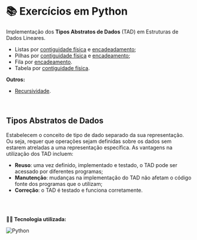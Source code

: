 # 📚 Exercícios em Python
Implementação dos **Tipos Abstratos de Dados** (TAD) em Estruturas de Dados Lineares.

- Listas por [contiguidade física](https://github.com/juliakonflanz/estruturas-dados-lineares/tree/main/ListaContiguidadeFisica) e [encadeadamento](https://github.com/juliakonflanz/EstruturasDadosLineares/tree/main/ListaEncadeada);
- Pilhas por [contiguidade física](https://github.com/juliakonflanz/estruturas-dados-lineares/tree/main/PilhaContiguidadeFisica) e [encadeamento](https://github.com/juliakonflanz/EstruturasDadosLineares/tree/main/PilhaEncadeada);
- Fila por [encadeamento](https://github.com/juliakonflanz/estruturas-dados-lineares/tree/main/FilaEncadeada).
- Tabela por [contiguidade física](https://github.com/juliakonflanz/estruturas-dados-lineares/tree/main/TabelaContiguidadeFisica).

**Outros:**
- [Recursividade](https://github.com/juliakonflanz/estruturas-dados-lineares/tree/main/Recursividade).

<br/>

## Tipos Abstratos de Dados
Estabelecem o conceito de tipo de dado separado da sua representação. Ou seja, requer que operações sejam definidas sobre os dados sem estarem atreladas a uma representação específica. As vantagens na utilização dos TAD incluem:
- **Reuso**: uma vez definido, implementado e testado, o TAD pode ser acessado por diferentes programas;
- **Manutenção**: mudanças na implementação do TAD não afetam o código fonte dos programas que o utilizam;
- **Correção**: o TAD é testado e funciona corretamente.

<br/>
<br/>

**👩‍💻 Tecnologia utilizada:** <br/>
<div style="display: inline_block">
  <img align="center" alt="Python" src="https://img.shields.io/badge/Python-3776AB?style=for-the-badge&logo=python&logoColor=white" />

